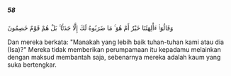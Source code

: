 ##### 58

<span class="ayah">وَقَالُوٓا۟ ءَأَٰلِهَتُنَا خَيْرٌ أَمْ هُوَ ۚ مَا ضَرَبُوهُ لَكَ إِلَّا جَدَلًۢا ۚ بَلْ هُمْ قَوْمٌ خَصِمُونَ</span>

<span class="ayah_translation">Dan mereka berkata: "Manakah yang lebih baik tuhan-tuhan kami atau dia (Isa)?" Mereka tidak memberikan perumpamaan itu kepadamu melainkan dengan maksud membantah saja, sebenarnya mereka adalah kaum yang suka bertengkar.</span>
